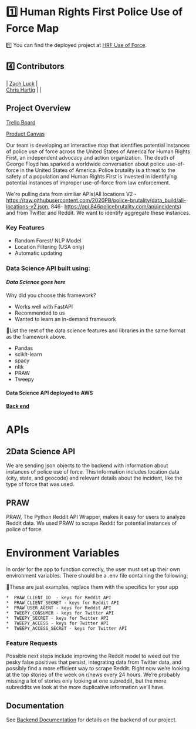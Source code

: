 # 1️⃣ Human Rights First Police Use of Force Map

1️⃣ You can find the deployed project at [HRF Use of Force](https://main.d2njpi9j1s76mb.amplifyapp.com/).

## 4️⃣ Contributors


|                                                      [Zach Luck](https://github.com/zacharyluck)                                                       |                                                       
                                                    [Chris Hartig](https://github.com/ChrisHartig44)                                                        |                                                                                                         |
## Project Overview

[Trello Board](https://trello.com/b/QD7rXL7v/labs25hrfthierry)

[Product Canvas](https://whimsical.com/47hccoy2w65yxpK8dSfpwz)


Our team is developing an interactive map that identifies potential instances of police use of force across the United States of America for Human Rights First, an independent advocacy and action organization. The death of George Floyd has sparked a worldwide conversation about police use-of-force in the United States of America. Police brutality is a threat to the safety of a population and Human Rights First is invested in identifying potential instances of improper use-of-force from law enforcement.


 We're pulling data from similiar APIs(All locations V2 - https://raw.githubusercontent.com/2020PB/police-brutality/data_build/all-locations-v2.json, 846- https://api.846policebrutality.com/api/incidents) and from Twitter and Reddit. We want to identify aggregate these instances. 

### Key Features

- Random Forest/ NLP Model
- Location Filtering (USA only)
- Automatic updating



### Data Science API built using:

#### _Data Science goes here_

Why did you choose this framework?

- Works well with FastAPI
- Recommended to us
- Wanted to learn an in-demand framework

🚫List the rest of the data science features and libraries in the same format as the framework above.
- Pandas
- scikit-learn
- spacy
- nltk
- PRAW
- Tweepy

#### Data Science API deployed to AWS

#### [Back end](https://github.com/Lambda-School-Labs/Labs25-Human_Rights_First-TeamB-BE)



# APIs

## 2Data Science API 

We are sending json objects to the backend with information about instances of police use of force. This information includes location data (city, state, and geocode) and relevant details about the incident, like the type of force that was used.

## PRAW

PRAW, The Python Reddit API Wrapper, makes it easy for users to analyze Reddit data. We used PRAW to scrape Reddit for potential instances of police of force.
 


# Environment Variables

In order for the app to function correctly, the user must set up their own environment variables. There should be a .env file containing the following:

🚫These are just examples, replace them with the specifics for your app

    
    *  PRAW_CLIENT_ID  - keys for Reddit API
    *  PRAW_CLIENT_SECRET - keys for Reddit API
    *  PRAW_USER_AGENT - keys for Reddit API
    *  TWEEPY_CONSUMER - keys for Twitter API
    *  TWEEPY_SECRET - keys for Twitter API
    *  TWEEPY_ACCESS - keys for Twitter API
    *  TWEEPY_ACCESS_SECRET - keys for Twitter API


### Feature Requests

Possible next steps include improving the Reddit model to weed out the pesky false positives that persist, integrating data from Twitter data, and possibly find a more efficient way to scrape Reddit. Right now we’re looking at the top stories of the week on r/news every 24 hours. We’re probably missing a lot of stories only looking at one subreddit, but the more subreddits we look at the more duplicative information we’ll have.


## Documentation

See [Backend Documentation](https://github.com/Lambda-School-Labs/Labs25-Human_Rights_First-TeamB-BE/blob/main/README.md) for details on the backend of our project.
